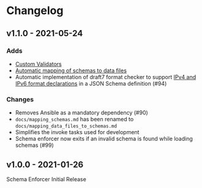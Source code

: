 # Changelog

## v1.1.0 - 2021-05-24

### Adds

- [Custom Validators](docs/custom_validators.md)
- [Automatic mapping of schemas to data files](docs/mapping_data_files_to_schemas.md)
- Automatic implementation of draft7 format checker to support [IPv4 and IPv6 format declarations](https://json-schema.org/understanding-json-schema/reference/string.html#id12) in a JSON Schema definition (#94)

### Changes

- Removes Ansible as a mandatory dependency (#90)
- `docs/mapping_schemas.md` has been renamed to `docs/mapping_data_files_to_schemas.md`
- Simplifies the invoke tasks used for development
- Schema enforcer now exits if an invalid schema is found while loading schemas (#99)

## v1.0.0 - 2021-01-26

Schema Enforcer Initial Release
